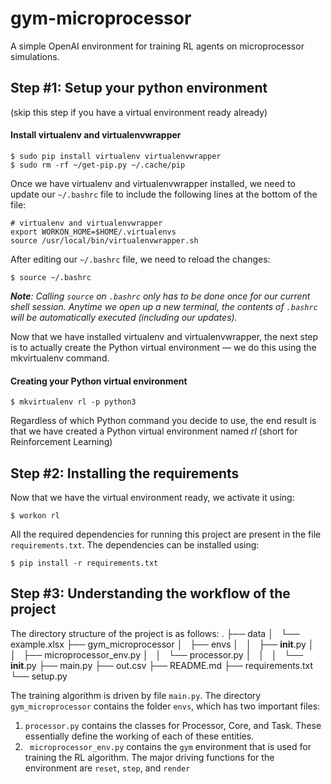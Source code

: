 # gym-microprocessor
A simple OpenAI environment for training RL agents on microprocessor simulations.

## Step #1: Setup your python environment
(skip this step if you have a virtual environment ready already)
#### Install virtualenv and virtualenvwrapper
```
$ sudo pip install virtualenv virtualenvwrapper
$ sudo rm -rf ~/get-pip.py ~/.cache/pip
```
Once we have virtualenv and virtualenvwrapper installed, we need to update our ```~/.bashrc```
file to include the following lines at the bottom of the file:
```
# virtualenv and virtualenvwrapper
export WORKON_HOME=$HOME/.virtualenvs
source /usr/local/bin/virtualenvwrapper.sh
```
After editing our ```~/.bashrc```   file, we need to reload the changes:
```
$ source ~/.bashrc
```
***Note**: Calling ```source``` on ```.bashrc``` only has to be done once for our current shell session. 
Anytime we open up a new terminal, the contents of ```.bashrc``` will be automatically executed (including our updates).*

Now that we have installed virtualenv and virtualenvwrapper, the next step is to actually create the Python virtual environment — we do this using the mkvirtualenv command.

#### Creating your Python virtual environment
```
$ mkvirtualenv rl -p python3
```
Regardless of which Python command you decide to use, the end result is that we have created a Python virtual environment named *rl* (short for Reinforcement Learning)

## Step #2: Installing the requirements 
Now that we have the virtual environment ready, we activate it using:
```
$ workon rl
```

All the required dependencies for running this project are present in the file ```requirements.txt```.
The dependencies can be installed using:
```
$ pip install -r requirements.txt
```
## Step #3: Understanding the workflow of the project
The directory structure of the project is as follows:
.
├── data
│   └── example.xlsx
├── gym_microprocessor
│   ├── envs
│   │   ├── __init__.py
│   │   ├── microprocessor_env.py
│   │   └── processor.py
│   │   
│   └── __init__.py
├── main.py
├── out.csv
├── README.md
├── requirements.txt
└── setup.py

The training algorithm is driven by file ```main.py```.
The directory ```gym_microprocessor``` contains the folder ```envs```, which has two important files:
1. ```processor.py``` contains the classes for Processor, Core, and Task. These essentially define the working of each of these entities.
2. ``` microprocessor_env.py``` contains the ```gym``` environment that is used for training the RL algorithm. 
The major driving functions for the environment are ```reset```, ```step```, and ```render```

